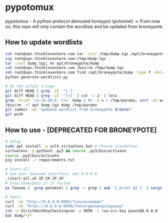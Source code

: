 # pypotomux

pypotomux - A python protocol demuxed honeypot (potomiel)
-> From now on, this repo will only contain the wordlists and be updated from broneypote

## How to update wordlists

```bash
ssh root@vpn.thinkloveshare.com tar -zcvf /tmp/dump.tgz /opt/broneypote/dump
scp root@vpn.thinkloveshare.com:/tmp/dump.tgz .
tar -zxvf dump.tgz; mv opt/broneypote/dump .
ssh root@vpn.thinkloveshare.com /bin/rm /tmp/dump.tgz
ssh root@vpn.thinkloveshare.com find /opt/broneypote/dump -type f -delete
python generate-wordlists.py

# Do the actual triage
git diff HEAD | grep -iE '^[-]'
git diff HEAD | grep -iE '^[+]' | cut -c 2- | less
grep -hrioP '[a-zA-Z0-9_-]+=' dump | tr -d = > /tmp/params; sort -uV wordlists/params.lst /tmp/params -o wordlists/params.lst
/bin/rm -rf opt dump.tgz dump /tmp/params
git commit -am "updated wordlist from broneypote $(date)"
git push
```


## How to use - [DEPRECATED FOR BRONEYPOTE]

```bash
# Setup
sudo apt install -y sslh virtualenv bat # Choose standalone
virtualenv -p python3 .py3 && source .py3/bin/activate
source .py3/bin/activate
pip install -r requirements.txt

# Start all
# Use your exposed interface, not 0.0.0.0
./start-all.sh IP.IP.IP.IP
# Stop honeypots if it failed
ps fauxww |  grep potomiel | grep -v grep | awk '{ print $2 }' | xargs sudo kill -9

# Tests
curl -sk "http://0.0.0.0:9999/?coucou=maman"
curl -sk "https://0.0.0.0:9999/?nevergonna=giveyouup"
ssh -o StrictHostKeyChecking=no -p 9999 -i rsa-srv.key pouet@0.0.0.0
bat dump/*/*
```